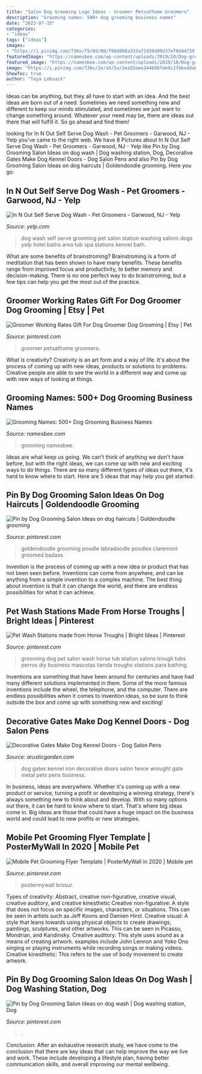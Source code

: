 ```yaml
---
title: "Salon Dog Grooming Logo Ideas - Groomer Petsathome Groomers"
description: "Grooming names: 500+ dog grooming business names"
date: "2023-07-15"
categories:
- "ideas"
tags: ["ideas"]
images:
- "https://i.pinimg.com/736x/f9/8d/00/f98d008a333af2d39d09d37e70d44739.jpg"
featuredImage: "https://namesbee.com/wp-content/uploads/2019/10/Dog-grooming-names.png"
featured_image: "https://namesbee.com/wp-content/uploads/2019/10/Dog-grooming-names.png"
image: "https://i.pinimg.com/736x/2e/a5/5a/2ea55aee344b96fde9c2fbbedda6fe4f.jpg"
ShowToc: true
author: "Taya Lebsack"
---
```



Ideas can be anything, but they all have to start with an idea. And the best ideas are born out of a need. Sometimes we need something new and different to keep our minds stimulated, and sometimes we just want to change something around. Whatever your need may be, there are ideas out there that will fulfill it. So go ahead and find them!

	

		
looking for In N Out Self Serve Dog Wash - Pet Groomers - Garwood, NJ - Yelp you've came to the right web. We have 8 Pictures about In N Out Self Serve Dog Wash - Pet Groomers - Garwood, NJ - Yelp like Pin by Dog Grooming Salon Ideas on dog wash | Dog washing station, Dog, Decorative Gates Make Dog Kennel Doors - Dog Salon Pens and also Pin by Dog Grooming Salon Ideas on dog haircuts | Goldendoodle grooming. Here you go:
		
    
## In N Out Self Serve Dog Wash - Pet Groomers - Garwood, NJ - Yelp

<img loading=lazy src="http://s3-media4.ak.yelpcdn.com/bphoto/Epki0xYLa9pAh-vBtHuvww/l.jpg" onerror="this.onerror=null;this.src='https://tse4.mm.bing.net/th?id=OIP.DhMvIczFMf5-DlauViQorgHaFY&amp;pid=15.1';" alt="In N Out Self Serve Dog Wash - Pet Groomers - Garwood, NJ - Yelp">

_Source: yelp.com_

>dog wash self serve grooming pet salon station washing salons dogs yelp hotel baths area tub spa stations kennel bath. 

	

What are some benefits of brainstroming?
Brainstroming is a form of meditation that has been shown to have many benefits. These benefits range from improved focus and productivity, to better memory and decision-making. There is no one perfect way to do brainstroming, but a few tips can help you get the most out of the practice.

    
## Groomer Working Rates Gift For Dog Groomer Dog Grooming | Etsy | Pet

<img loading=lazy src="https://i.pinimg.com/736x/2e/a5/5a/2ea55aee344b96fde9c2fbbedda6fe4f.jpg" onerror="this.onerror=null;this.src='https://tse3.mm.bing.net/th?id=OIP.Onh31lTjA0_aa8RvXgPjkgHaJ3&amp;pid=15.1';" alt="Groomer Working Rates Gift For Dog Groomer Dog Grooming | Etsy | Pet">

_Source: pinterest.com_

>groomer petsathome groomers. 

	

What is creativity?
Creativity is an art form and a way of life. It's about the process of coming up with new ideas, products or solutions to problems. Creative people are able to see the world in a different way and come up with new ways of looking at things.

    
## Grooming Names: 500+ Dog Grooming Business Names

<img loading=lazy src="https://namesbee.com/wp-content/uploads/2019/10/Dog-grooming-names.png" onerror="this.onerror=null;this.src='https://tse3.mm.bing.net/th?id=OIP.KrmKFCAZDLR1Cn8YfwetFgHaSh&amp;pid=15.1';" alt="Grooming Names: 500+ Dog Grooming Business Names">

_Source: namesbee.com_

>grooming namesbee. 

	

Ideas are what keep us going. We can't think of anything we don't have before, but with the right ideas, we can come up with new and exciting ways to do things. There are so many different types of ideas out there, it's hard to know where to start. Here are 5 ideas that may help you get started: 

    
## Pin By Dog Grooming Salon Ideas On Dog Haircuts | Goldendoodle Grooming

<img loading=lazy src="https://i.pinimg.com/originals/4a/71/35/4a7135322413df7b43e820bc04f90782.jpg" onerror="this.onerror=null;this.src='https://tse3.mm.bing.net/th?id=OIP.__8ImQM6YCnXRtrKOlGixwHaKX&amp;pid=15.1';" alt="Pin by Dog Grooming Salon Ideas on dog haircuts | Goldendoodle grooming">

_Source: pinterest.com_

>goldendoodle grooming poodle labradoodle poodles claremont groomed badass. 

	

Invention is the process of coming up with a new idea or product that has not been seen before. Inventions can come from anywhere, and can be anything from a simple invention to a complex machine. The best thing about invention is that it can change the world, and there are endless possibilities for what it can achieve.

    
## Pet Wash Stations Made From Horse Troughs | Bright Ideas | Pinterest

<img loading=lazy src="https://s-media-cache-ak0.pinimg.com/736x/aa/a9/40/aaa940ebcb956ad9dbc985275ce45862--havanese-grooming-dog-grooming.jpg" onerror="this.onerror=null;this.src='https://tse2.mm.bing.net/th?id=OIP.6SDxUlHEkNgUHV17tMNYaAHaFi&amp;pid=15.1';" alt="Pet Wash Stations made from Horse Troughs | Bright Ideas | Pinterest">

_Source: pinterest.com_

>grooming dog pet salon wash horse tub station salons trough tubs perros diy business mascotas tienda troughs stations para bathing. 

	

Inventions are something that have been around for centuries and have had many different solutions implemented in them. Some of the more famous inventions include the wheel, the telephone, and the computer. There are endless possibilities when it comes to invention ideas, so be sure to think outside the box and come up with something new and exciting!

    
## Decorative Gates Make Dog Kennel Doors - Dog Salon Pens

<img loading=lazy src="https://sep.yimg.com/ay/rusticgarden/decorative-gates-make-dog-kennel-doors-2.gif" onerror="this.onerror=null;this.src='https://tse3.mm.bing.net/th?id=OIP.NMUc1Y5v3yDxVREcu5l5WQHaFj&amp;pid=15.1';" alt="Decorative Gates Make Dog Kennel Doors - Dog Salon Pens">

_Source: arusticgarden.com_

>dog gates kennel iron decorative doors salon fence wrought gate metal pets pens business. 

	

In business, ideas are everywhere. Whether it's coming up with a new product or service, turning a profit or developing a winning strategy, there's always something new to think about and develop. With so many options out there, it can be hard to know where to start. That's where big ideas come in. Big ideas are those that could have a huge impact on the business world and could lead to new profits or new strategies.

    
## Mobile Pet Grooming Flyer Template | PosterMyWall In 2020 | Mobile Pet

<img loading=lazy src="https://i.pinimg.com/736x/f9/8d/00/f98d008a333af2d39d09d37e70d44739.jpg" onerror="this.onerror=null;this.src='https://tse4.mm.bing.net/th?id=OIP.kGiGEKhzd6qut6m4OZkhuAAAAA&amp;pid=15.1';" alt="Mobile Pet Grooming Flyer Template | PosterMyWall in 2020 | Mobile pet">

_Source: pinterest.com_

>postermywall brosur. 

	

Types of creativity: Abstract, creative non-figurative, creative visual, creative auditory, and creative kinesthetic
Creative non-figurative: A style that does not focus on specific images, characters, or situations. This can be seen in artists such as Jeff Koons and Damien Hirst. Creative visual: A style that leans towards using physical objects to create drawings, paintings, sculptures, and other artworks. This can be seen in Picasso, Mondrian, and Kandinsky. Creative auditory: This style uses sound as a means of creating artwork. examples include John Lennon and Yoko Ono singing or playing instruments while recording songs or making videos. Creative kinesthetic: This refers to the use of body movement to create artwork.

    
## Pin By Dog Grooming Salon Ideas On Dog Wash | Dog Washing Station, Dog

<img loading=lazy src="https://i.pinimg.com/originals/64/e7/66/64e766bfc7b93b3a7de0fceba5db6c14.jpg" onerror="this.onerror=null;this.src='https://tse2.mm.bing.net/th?id=OIP.nvhXQ6RHKGnDH2QJaVIQ4AHaLH&amp;pid=15.1';" alt="Pin by Dog Grooming Salon Ideas on dog wash | Dog washing station, Dog">

_Source: pinterest.com_

>. 

	

Conclusion:
After an exhaustive research study, we have come to the conclusion that there are key ideas that can help improve the way we live and work. These include developing a lifestyle plan, having better communication skills, and overall improving our mental wellbeing.

